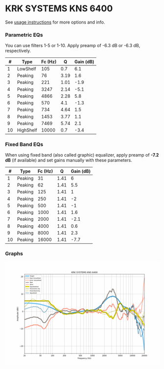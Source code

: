 # KRK SYSTEMS KNS 6400
See [usage instructions](https://github.com/jaakkopasanen/AutoEq#usage) for more options and info.

### Parametric EQs
You can use filters 1-5 or 1-10. Apply preamp of -6.3 dB or -6.3 dB, respectively.

|   # | Type      |   Fc (Hz) |    Q |   Gain (dB) |
|-----|-----------|-----------|------|-------------|
|   1 | LowShelf  |       105 | 0.7  |         6.1 |
|   2 | Peaking   |        76 | 3.19 |         1.6 |
|   3 | Peaking   |       221 | 1.01 |        -1.9 |
|   4 | Peaking   |      3247 | 2.14 |        -5.1 |
|   5 | Peaking   |      4866 | 2.28 |         5.8 |
|   6 | Peaking   |       570 | 4.1  |        -1.3 |
|   7 | Peaking   |       734 | 4.64 |         1.5 |
|   8 | Peaking   |      1453 | 3.77 |         1.1 |
|   9 | Peaking   |      7469 | 5.74 |         2.1 |
|  10 | HighShelf |     10000 | 0.7  |        -3.4 |

### Fixed Band EQs
When using fixed band (also called graphic) equalizer, apply preamp of **-7.2 dB** (if available) and set gains manually with these parameters.

|   # | Type    |   Fc (Hz) |    Q |   Gain (dB) |
|-----|---------|-----------|------|-------------|
|   1 | Peaking |        31 | 1.41 |         6   |
|   2 | Peaking |        62 | 1.41 |         5.5 |
|   3 | Peaking |       125 | 1.41 |         1   |
|   4 | Peaking |       250 | 1.41 |        -2   |
|   5 | Peaking |       500 | 1.41 |        -1   |
|   6 | Peaking |      1000 | 1.41 |         1.6 |
|   7 | Peaking |      2000 | 1.41 |        -2.1 |
|   8 | Peaking |      4000 | 1.41 |         0.6 |
|   9 | Peaking |      8000 | 1.41 |         2.3 |
|  10 | Peaking |     16000 | 1.41 |        -7.7 |

### Graphs
![](./KRK%20SYSTEMS%20KNS%206400.png)
